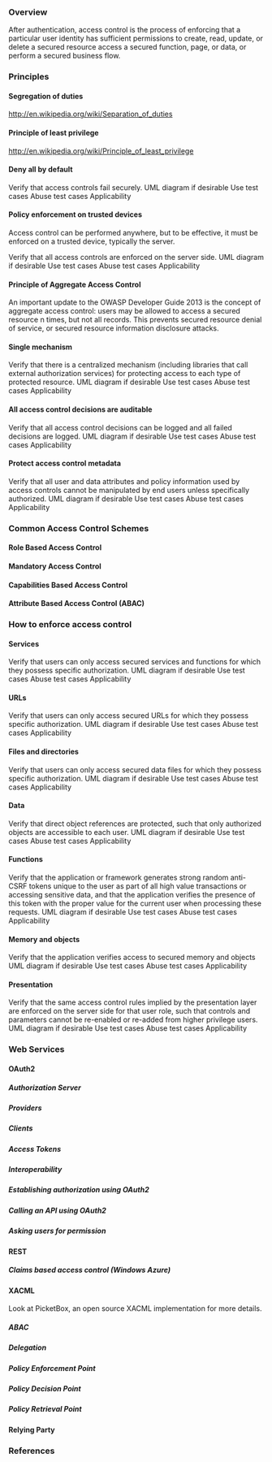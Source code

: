### Overview ###

After authentication, access control is the process of enforcing that a particular user identity has sufficient permissions to create, read, update, or delete a secured resource  access a secured function, page, or data, or perform a secured business flow. 



### Principles ###

#### Segregation of duties ####

http://en.wikipedia.org/wiki/Separation_of_duties

#### Principle of least privilege ####

http://en.wikipedia.org/wiki/Principle_of_least_privilege

#### Deny all by default ####

Verify that access controls fail securely.
UML diagram if desirable
Use test cases
Abuse test cases
Applicability


#### Policy enforcement on trusted devices ####

Access control can be performed anywhere, but to be effective, it must be enforced on a trusted device, typically the server. 

Verify that all access controls are enforced on the server side.
UML diagram if desirable
Use test cases
Abuse test cases
Applicability


#### Principle of Aggregate Access Control ####

An important update to the OWASP Developer Guide 2013 is the concept of aggregate access control: users may be allowed to access a secured resource n times, but not all records. This prevents secured resource denial of service, or secured resource information disclosure attacks. 

#### Single mechanism ####

Verify that there is a centralized mechanism (including libraries that call external authorization services) for protecting access to each type of protected resource.
UML diagram if desirable
Use test cases
Abuse test cases
Applicability


#### All access control decisions are auditable ####

Verify that all access control decisions can be logged and all failed decisions are logged.
UML diagram if desirable
Use test cases
Abuse test cases
Applicability


#### Protect access control metadata ####

Verify that all user and data attributes and policy information used by access controls cannot be manipulated by end users unless specifically authorized.
UML diagram if desirable
Use test cases
Abuse test cases
Applicability


### Common Access Control Schemes ###

#### Role Based Access Control ####

#### Mandatory Access Control ####

#### Capabilities Based Access Control ####

#### Attribute Based Access Control (ABAC) ####

### How to enforce access control ###

#### Services ####

Verify that users can only access secured services and functions for which they possess specific authorization.
UML diagram if desirable
Use test cases
Abuse test cases
Applicability


#### URLs ####

Verify that users can only access secured URLs for which they possess specific authorization.
UML diagram if desirable
Use test cases
Abuse test cases
Applicability


#### Files and directories ####

Verify that users can only access secured data files for which they possess specific authorization.
UML diagram if desirable
Use test cases
Abuse test cases
Applicability


#### Data ####

Verify that direct object references are protected, such that only authorized objects are accessible to each user.
UML diagram if desirable
Use test cases
Abuse test cases
Applicability


#### Functions ####

Verify that the application or framework generates strong random anti-CSRF tokens unique to the user as part of all high value transactions or accessing sensitive data, and that the application verifies the presence of this token with the proper value for the current user when processing these requests.
UML diagram if desirable
Use test cases
Abuse test cases
Applicability


#### Memory and objects ####

Verify that the application verifies access to secured memory and objects
UML diagram if desirable
Use test cases
Abuse test cases
Applicability


#### Presentation ####

Verify that the same access control rules implied by the presentation layer are enforced on the server side for that user role, such that controls and parameters cannot be re-enabled or re-added from higher privilege users.
UML diagram if desirable
Use test cases
Abuse test cases
Applicability


### Web Services ###

#### OAuth2 ####

##### Authorization Server #####

##### Providers #####

##### Clients #####

##### Access Tokens #####

##### Interoperability #####

##### Establishing authorization using OAuth2 #####

##### Calling an API using OAuth2 #####

##### Asking users for permission #####

#### REST ####

##### Claims based access control (Windows Azure) #####

#### XACML ####

Look at PicketBox, an open source XACML implementation for more details.


##### ABAC #####

##### Delegation #####

##### Policy Enforcement Point #####

##### Policy Decision Point #####

##### Policy Retrieval Point #####

#### Relying Party ####

### References ###
